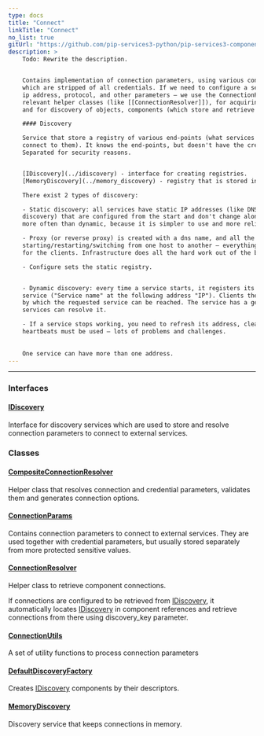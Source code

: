 ```yaml
---
type: docs
title: "Connect"
linkTitle: "Connect"
no_list: true
gitUrl: "https://github.com/pip-services3-python/pip-services3-components-python"
description: >
    Todo: Rewrite the description.


    Contains implementation of connection parameters, using various connection strings, 
    which are stripped of all credentials. If we need to configure a service, the port, 
    ip address, protocol, and other parameters – we use the ConnectionParams object, and 
    relevant helper classes (like [[ConnectionResolver]]), for acquiring these parameters, 
    and for discovery of objects, components (which store and retrieve connection parameters). 

    #### Discovery

    Service that store a registry of various end-points (what services are where, and how to 
    connect to them). It knows the end-points, but doesn't have the credentials to connect to them. 
    Separated for security reasons. 


    [IDiscovery](../idiscovery) - interface for creating registries.   
    [MemoryDiscovery](../memory_discovery) - registry that is stored in memory.  

    There exist 2 types of discovery: 

    - Static discovery: all services have static IP addresses (like DNS, which also works using static 
    discovery) that are configured from the start and don't change along the way. As of lately, used 
    more often than dynamic, because it is simpler to use and more reliable.  

    - Proxy (or reverse proxy) is created with a dns name, and all the dynamics of 
    starting/restarting/switching from one host to another – everything is nice and clear 
    for the clients. Infrastructure does all the hard work out of the box. 

    - Configure sets the static registry.  


    - Dynamic discovery: every time a service starts, it registers its address in the discovery 
    service ("Service name" at the following address "IP"). Clients then ask to resolve the address 
    by which the requested service can be reached. The service has a general name, by which other 
    services can resolve it.  

    - If a service stops working, you need to refresh its address, clean stale addresses, 
    heartbeats must be used – lots of problems and challenges.
    
    
    One service can have more than one address. 
---
```

---

<div class="module-body"> 

### Interfaces

#### [IDiscovery](idiscovery)
Interface for discovery services which are used to store and resolve connection parameters
to connect to external services.

### Classes

#### [CompositeConnectionResolver](composite_connection_resolver)
Helper class that resolves connection and credential parameters,
validates them and generates connection options.

#### [ConnectionParams](connection_params)
Contains connection parameters to connect to external services.
They are used together with credential parameters, but usually stored
separately from more protected sensitive values.

#### [ConnectionResolver](connection_resolver)
Helper class to retrieve component connections.

If connections are configured to be retrieved from [IDiscovery](idiscovery),
it automatically locates [IDiscovery](idiscovery) in component references
and retrieve connections from there using discovery_key parameter.

#### [ConnectionUtils](connection_utils)
A set of utility functions to process connection parameters

#### [DefaultDiscoveryFactory](default_discovery_factory)
Creates [IDiscovery](idiscovery) components by their descriptors.

#### [MemoryDiscovery](memory_discovery)
Discovery service that keeps connections in memory.


</div>
